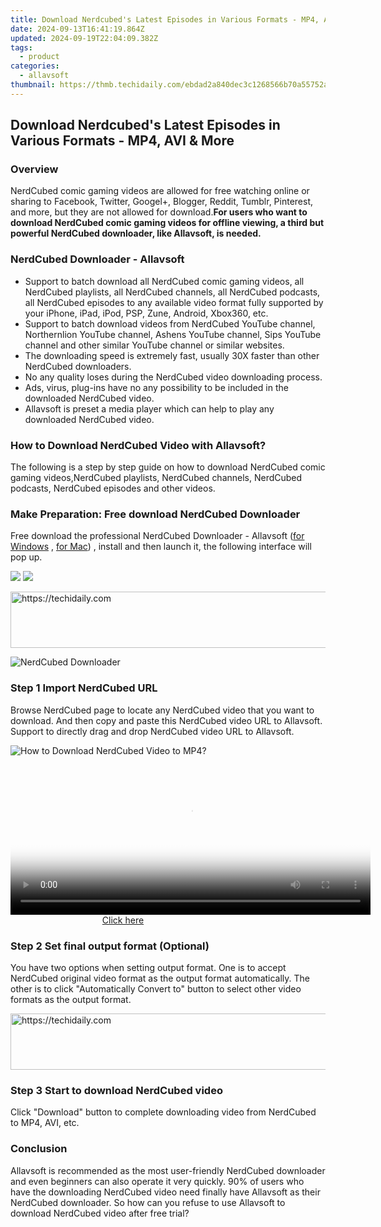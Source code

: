 ```yaml
---
title: Download Nerdcubed's Latest Episodes in Various Formats - MP4, AVI & More
date: 2024-09-13T16:41:19.864Z
updated: 2024-09-19T22:04:09.382Z
tags:
  - product
categories:
  - allavsoft
thumbnail: https://thmb.techidaily.com/ebdad2a840dec3c1268566b70a55752afebf362104fe97ee34bca7557147f02e.jpg
---
```


## Download Nerdcubed's Latest Episodes in Various Formats - MP4, AVI & More

### Overview

NerdCubed comic gaming videos are allowed for free watching online or sharing to Facebook, Twitter, Googel+, Blogger, Reddit, Tumblr, Pinterest, and more, but they are not allowed for download.**For users who want to download NerdCubed comic gaming videos for offline viewing, a third but powerful NerdCubed downloader, like Allavsoft, is needed.**

### NerdCubed Downloader - Allavsoft

* Support to batch download all NerdCubed comic gaming videos, all NerdCubed playlists, all NerdCubed channels, all NerdCubed podcasts, all NerdCubed episodes to any available video format fully supported by your iPhone, iPad, iPod, PSP, Zune, Android, Xbox360, etc.
* Support to batch download videos from NerdCubed YouTube channel, Northernlion YouTube channel, Ashens YouTube channel, Sips YouTube channel and other similar YouTube channel or similar websites.
* The downloading speed is extremely fast, usually 30X faster than other NerdCubed downloaders.
* No any quality loses during the NerdCubed video downloading process.
* Ads, virus, plug-ins have no any possibility to be included in the downloaded NerdCubed video.
* Allavsoft is preset a media player which can help to play any downloaded NerdCubed video.

### How to Download NerdCubed Video with Allavsoft?

The following is a step by step guide on how to download NerdCubed comic gaming videos,NerdCubed playlists, NerdCubed channels, NerdCubed podcasts, NerdCubed episodes and other videos.

### Make Preparation: Free download NerdCubed Downloader

Free download the professional NerdCubed Downloader - Allavsoft ([for Windows](https://tools.techidaily.com/allavsoft/products/) , [for Mac](https://tools.techidaily.com/allavsoft/products/)) , install and then launch it, the following interface will pop up.

[![](https://www.allavsoft.com/how-to/../images/how-to/free-download-win.jpg)](https://tools.techidaily.com/allavsoft/products/) [![](https://www.allavsoft.com/how-to/../images/how-to/free-download-mac.jpg)](https://tools.techidaily.com/allavsoft/products/)

<!-- affiliate ads begin -->
<a href="https://appsumo.8odi.net/c/5597632/2129741/7443" target="_top" id="2129741">
  <img src="//a.impactradius-go.com/display-ad/7443-2129741" border="0" alt="https://techidaily.com" width="728" height="90"/>
</a>
<img height="0" width="0" src="https://appsumo.8odi.net/i/5597632/2129741/7443" style="position:absolute;visibility:hidden;" border="0" />
<!-- affiliate ads end -->

![NerdCubed Downloader](https://www.allavsoft.com/how-to/../images/allavsoft/screen-shot-600.jpg)

### Step 1 Import NerdCubed URL

Browse NerdCubed page to locate any NerdCubed video that you want to download. And then copy and paste this NerdCubed video URL to Allavsoft. Support to directly drag and drop NerdCubed video URL to Allavsoft.

![How to Download NerdCubed Video to MP4?](https://www.allavsoft.com/how-to/../images/how-to/download-rtmp-video/download-rtmp-video.jpg)

<!-- affiliate ads begin -->
<span id="1983545">
					<video width="576" height="240" style="cursor:pointer"
           poster="//a.impactradius-go.com/display-clicktoplayimage/1983545.png"
           onclick="if(!this.playClicked){this.play();this.setAttribute('controls',true);this.playClicked=true;}">
	   <source src="//a.impactradius-go.com/display-ad/22993-1983545">
	   <img src="//a.impactradius-go.com/display-clicktoplayimage/1983545.png" style="border: none; height: 100%; width: 100%; object-fit: contain">
	</video>
	<div style="width:360px;text-align:center"><a href="javascript:window.open(decodeURIComponent('https%3A%2F%2Fhomestyler.sjv.io%2Fc%2F5597632%2F1983545%2F22993'), '_blank');void(0);">Click here</a></div>
</span>
<img height="0" width="0" src="https://imp.pxf.io/i/5597632/1983545/22993" style="position:absolute;visibility:hidden;" border="0" />
<!-- affiliate ads end -->

### Step 2 Set final output format (Optional)

You have two options when setting output format. One is to accept NerdCubed original video format as the output format automatically. The other is to click "Automatically Convert to" button to select other video formats as the output format.

<!-- affiliate ads begin -->
<a href="https://appsumo.8odi.net/c/5597632/2129739/7443" target="_top" id="2129739">
  <img src="//a.impactradius-go.com/display-ad/7443-2129739" border="0" alt="https://techidaily.com" width="728" height="90"/>
</a>
<img height="0" width="0" src="https://appsumo.8odi.net/i/5597632/2129739/7443" style="position:absolute;visibility:hidden;" border="0" />
<!-- affiliate ads end -->

### Step 3 Start to download NerdCubed video

Click "Download" button to complete downloading video from NerdCubed to MP4, AVI, etc.

### Conclusion

Allavsoft is recommended as the most user-friendly NerdCubed downloader and even beginners can also operate it very quickly. 90% of users who have the downloading NerdCubed video need finally have Allavsoft as their NerdCubed downloader. So how can you refuse to use Allavsoft to download NerdCubed video after free trial?

<ins class="adsbygoogle"
     style="display:block"
     data-ad-format="autorelaxed"
     data-ad-client="ca-pub-7571918770474297"
     data-ad-slot="1223367746"></ins>

<ins class="adsbygoogle"
     style="display:block"
     data-ad-client="ca-pub-7571918770474297"
     data-ad-slot="8358498916"
     data-ad-format="auto"
     data-full-width-responsive="true"></ins>
